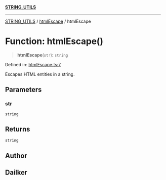 [**STRING_UTILS**](../../README.md)

***

[STRING_UTILS](../../README.md) / [htmlEscape](../README.md) / htmlEscape

# Function: htmlEscape()

> **htmlEscape**(`str`): `string`

Defined in: [htmlEscape.ts:7](https://github.com/dailker/everyutil/blob/b7f22b082046077d9fa17a48e94d4c255288033b/src/string/htmlEscape.ts#L7)

Escapes HTML entities in a string.

## Parameters

### str

`string`

## Returns

`string`

## Author

## Dailker
